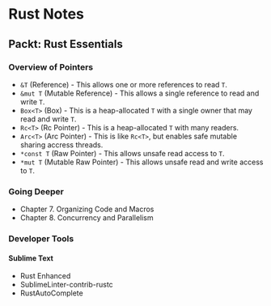 # Rust Notes

## Packt: Rust Essentials

### Overview of Pointers

* `&T` (Reference) - This allows one or more references to read `T`.
* `&mut T` (Mutable Reference) - This allows a single reference to read and write `T`.
* `Box<T>` (Box) - This is a heap-allocated `T` with a single owner that may read and write `T`.
* `Rc<T>` (Rc Pointer) - This is a heap-allocated `T` with many readers.
* `Arc<T>` (Arc Pointer) - This is like `Rc<T>`, but enables safe mutable sharing accress threads.
* `*const T` (Raw Pointer) - This allows unsafe read access to `T`.
* `*mut T` (Mutable Raw Pointer) - This allows unsafe read and write access to `T`.

### Going Deeper

* Chapter 7. Organizing Code and Macros
* Chapter 8. Concurrency and Parallelism

### Developer Tools

#### Sublime Text

* Rust Enhanced
* SublimeLinter-contrib-rustc
* RustAutoComplete
